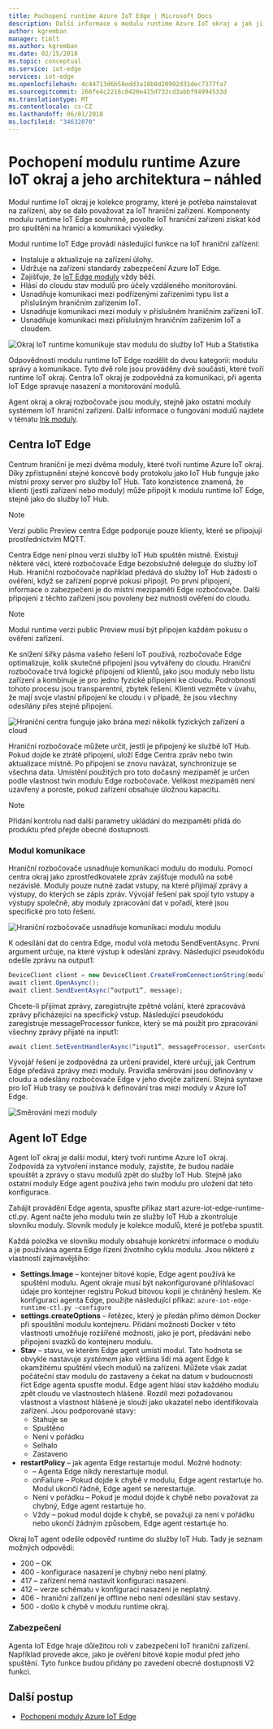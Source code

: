 ```yaml
---
title: Pochopení runtime Azure IoT Edge | Microsoft Docs
description: Další informace o modulu runtime Azure IoT okraj a jak ji umožňuje hraniční zařízení
author: kgremban
manager: timlt
ms.author: kgremban
ms.date: 02/15/2018
ms.topic: conceptual
ms.service: iot-edge
services: iot-edge
ms.openlocfilehash: 4c44713d6b58edd3a18b0d20992d31dec7377fa7
ms.sourcegitcommit: 266fe4c2216c0420e415d733cd3abbf94994533d
ms.translationtype: MT
ms.contentlocale: cs-CZ
ms.lasthandoff: 06/01/2018
ms.locfileid: "34632070"
---
```

# <a name="understand-the-azure-iot-edge-runtime-and-its-architecture---preview"></a>Pochopení modulu runtime Azure IoT okraj a jeho architektura – náhled

Modul runtime IoT okraj je kolekce programy, které je potřeba nainstalovat na zařízení, aby se dalo považovat za IoT hraniční zařízení. Komponenty modulu runtime IoT Edge souhrnně, povolte IoT hraniční zařízení získat kód pro spuštění na hranici a komunikaci výsledky. 

Modul runtime IoT Edge provádí následující funkce na IoT hraniční zařízení:

* Instaluje a aktualizuje na zařízení úlohy.
* Udržuje na zařízení standardy zabezpečení Azure IoT Edge.
* Zajišťuje, že [IoT Edge moduly][lnk moduly] vždy běží.
* Hlásí do cloudu stav modulů pro účely vzdáleného monitorování.
* Usnadňuje komunikaci mezi podřízenými zařízeními typu list a příslušným hraničním zařízením IoT.
* Usnadňuje komunikaci mezi moduly v příslušném hraničním zařízení IoT.
* Usnadňuje komunikaci mezi příslušným hraničním zařízením IoT a cloudem.

![Okraj IoT runtime komunikuje stav modulu do služby IoT Hub a Statistika][1]

Odpovědnosti modulu runtime IoT Edge rozdělit do dvou kategorií: modulu správy a komunikace. Tyto dvě role jsou prováděny dvě součásti, které tvoří runtime IoT okraj. Centra IoT okraj je zodpovědná za komunikaci, při agenta IoT Edge spravuje nasazení a monitorování modulů. 

Agent okraj a okraj rozbočovače jsou moduly, stejně jako ostatní moduly systémem IoT hraniční zařízení. Další informace o fungování modulů najdete v tématu [lnk moduly]. 

## <a name="iot-edge-hub"></a>Centra IoT Edge

Centrum hraniční je mezi dvěma moduly, které tvoří runtime Azure IoT okraj. Díky zpřístupnění stejné koncové body protokolu jako IoT Hub funguje jako místní proxy server pro služby IoT Hub. Tato konzistence znamená, že klienti (jestli zařízení nebo moduly) může připojit k modulu runtime IoT Edge, stejně jako do služby IoT Hub. 

>[!NOTE]
> Verzi public Preview centra Edge podporuje pouze klienty, které se připojují prostřednictvím MQTT.

Centra Edge není plnou verzi služby IoT Hub spuštěn místně. Existují některé věci, které rozbočovače Edge bezobslužně deleguje do služby IoT Hub. Hraniční rozbočovače například předává do služby IoT Hub žádosti o ověření, když se zařízení poprvé pokusí připojit. Po první připojení, informace o zabezpečení je do místní mezipaměti Edge rozbočovače. Další připojení z těchto zařízení jsou povoleny bez nutnosti ověření do cloudu. 

>[!NOTE]
> Modul runtime verzi public Preview musí být připojen každém pokusu o ověření zařízení.

Ke snížení šířky pásma vašeho řešení IoT používá, rozbočovače Edge optimalizuje, kolik skutečné připojení jsou vytvářeny do cloudu. Hraniční rozbočovače trvá logické připojení od klientů, jako jsou moduly nebo listu zařízení a kombinuje je pro jedno fyzické připojení ke cloudu. Podrobnosti tohoto procesu jsou transparentní, zbytek řešení. Klienti vezměte v úvahu, že mají svoje vlastní připojení ke cloudu i v případě, že jsou všechny odesílány přes stejné připojení. 

![Hraniční centra funguje jako brána mezi několik fyzických zařízení a cloud][2]

Hraniční rozbočovače můžete určit, jestli je připojený ke službě IoT Hub. Pokud dojde ke ztrátě připojení, uloží Edge Centra zpráv nebo twin aktualizace místně. Po připojení se znovu navázat, synchronizuje se všechna data. Umístění použitých pro toto dočasný mezipaměť je určen podle vlastnost twin modulu Edge rozbočovače. Velikost mezipaměti není uzavřeny a poroste, pokud zařízení obsahuje úložnou kapacitu. 

>[!NOTE]
>Přidání kontrolu nad další parametry ukládání do mezipaměti přidá do produktu před přejde obecné dostupnosti.

### <a name="module-communication"></a>Modul komunikace

Hraniční rozbočovače usnadňuje komunikaci modulu do modulu. Pomocí centra okraj jako zprostředkovatele zpráv zajišťuje modulů na sobě nezávislé. Moduly pouze nutné zadat vstupy, na které přijímají zprávy a výstupy, do kterých se zápis zpráv. Vývojář řešení pak spojí tyto vstupy a výstupy společně, aby moduly zpracování dat v pořadí, které jsou specifické pro toto řešení. 

![Hraniční rozbočovače usnadňuje komunikaci modulu modulu][3]

K odesílání dat do centra Edge, modul volá metodu SendEventAsync. První argument určuje, na které výstup k odeslání zprávy. Následující pseudokódu odešle zprávu na output1:

   ```csharp
   DeviceClient client = new DeviceClient.CreateFromConnectionString(moduleConnectionString, settings); 
   await client.OpenAsync(); 
   await client.SendEventAsync(“output1”, message); 
   ```

Chcete-li přijímat zprávy, zaregistrujte zpětné volání, které zpracovává zprávy přicházející na specifický vstup. Následující pseudokódu zaregistruje messageProcessor funkce, který se má použít pro zpracování všechny zprávy přijaté na input1:

   ```csharp
   await client.SetEventHandlerAsync(“input1”, messageProcessor, userContext);
   ```

Vývojář řešení je zodpovědná za určení pravidel, které určují, jak Centrum Edge předává zprávy mezi moduly. Pravidla směrování jsou definovány v cloudu a odeslány rozbočovače Edge v jeho dvojče zařízení. Stejná syntaxe pro IoT Hub trasy se používá k definování tras mezi moduly v Azure IoT Edge. 

<!--- For more info on how to declare routes between modules, see []. --->   

![Směrování mezi moduly][4]

## <a name="iot-edge-agent"></a>Agent IoT Edge

Agent IoT okraj je další modul, který tvoří runtime Azure IoT okraj. Zodpovídá za vytvoření instance moduly, zajistíte, že budou nadále spouštět a zprávy o stavu modulů zpět do služby IoT Hub. Stejně jako ostatní moduly Edge agent používá jeho twin modulu pro uložení dat této konfigurace. 

Zahájit provádění Edge agenta, spusťte příkaz start azure-iot-edge-runtime-ctl.py. Agent načte jeho modulu twin ze služby IoT Hub a zkontroluje slovníku moduly. Slovník moduly je kolekce modulů, které je potřeba spustit. 

Každá položka ve slovníku moduly obsahuje konkrétní informace o modulu a je používána agenta Edge řízení životního cyklu modulu. Jsou některé z vlastností zajímavějšího: 

* **Settings.Image** – kontejner bitové kopie, Edge agent používá ke spuštění modulu. Agent okraje musí být nakonfigurované přihlašovací údaje pro kontejner registru Pokud bitovou kopii je chráněný heslem. Ke konfiguraci agenta Edge, použijte následující příkaz: `azure-iot-edge-runtime-ctl.py –configure`
* **settings.createOptions** – řetězec, který je předán přímo démon Docker při spouštění modulu kontejneru. Přidání možnosti Docker v této vlastnosti umožňuje rozšířené možnosti, jako je port, předávání nebo připojení svazků do kontejneru modulu.  
* **Stav** – stavu, ve kterém Edge agent umístí modul. Tato hodnota se obvykle nastavuje *systémem* jako většina lidí má agent Edge k okamžitému spuštění všech modulů na zařízení. Můžete však zadat počáteční stav modulu do zastaveny a čekat na datum v budoucnosti říct Edge agenta spusťte modul. Edge agent hlásí stav každého modulu zpět cloudu ve vlastnostech hlášené. Rozdíl mezi požadovanou vlastnost a vlastnost hlášené je slouží jako ukazatel nebo identifikovala zařízení. Jsou podporované stavy:
   * Stahuje se
   * Spuštěno
   * Není v pořádku
   * Selhalo
   * Zastaveno
* **restartPolicy** – jak agenta Edge restartuje modul. Možné hodnoty:
   * – Agenta Edge nikdy nerestartuje modul.
   * onFailure – Pokud dojde k chybě v modulu, Edge agent restartuje ho. Modul ukončí řádně, Edge agent se nerestartuje.
   * Není v pořádku – Pokud je modul dojde k chybě nebo považovat za chybný, Edge agent restartuje ho.
   * Vždy – pokud modul dojde k chybě, se považují za není v pořádku nebo ukončí žádným způsobem, Edge agent restartuje ho. 

Okraj IoT agent odešle odpověď runtime do služby IoT Hub. Tady je seznam možných odpovědí:
  * 200 – OK
  * 400 - konfigurace nasazení je chybný nebo není platný.
  * 417 – zařízení nemá nastavit konfiguraci nasazení.
  * 412 – verze schématu v konfiguraci nasazení je neplatný.
  * 406 - hraniční zařízení je offline nebo není odesílání stav sestavy.
  * 500 - došlo k chybě v modulu runtime okraj.

### <a name="security"></a>Zabezpečení

Agenta IoT Edge hraje důležitou roli v zabezpečení IoT hraniční zařízení. Například provede akce, jako je ověření bitové kopie modul před jeho spuštění. Tyto funkce budou přidány po zavedení obecné dostupnosti V2 funkcí. 

<!-- For more information about the Azure IoT Edge security framework, see []. -->

## <a name="next-steps"></a>Další postup

- [Pochopení moduly Azure IoT Edge][lnk moduly]

<!-- Images -->
[1]: ./media/iot-edge-runtime/Pipeline.png
[2]: ./media/iot-edge-runtime/Gateway.png
[3]: ./media/iot-edge-runtime/ModuleEndpoints.png
[4]: ./media/iot-edge-runtime/ModuleEndpointsWithRoutes.png

<!-- Links -->
[lnk moduly]: iot-edge-modules.md
